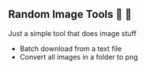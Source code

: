 ## Random Image Tools 📸 🔨
Just a simple tool that does image stuff
* Batch download from a text file
* Convert all images in a folder to png
